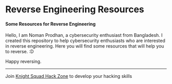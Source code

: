# Reverse Engineering Resources
#### Some Resources for Reverse Engineering

Hello, I am Noman Prodhan, a cybersecurity enthusiast from Bangladesh. I created this repository to help cybersecurity enthusiasts who are interested in reverse engineering. Here you will find some resources that will help you to reverse. :D


Happy reversing. 

---
Join [Knight Squad Hack Zone](https://hack.knightsquad.org) to develop your hacking skills 
